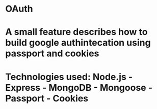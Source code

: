 # OAuth
# A small feature describes how to build google authintecation using passport and cookies
# Technologies used: Node.js - Express - MongoDB - Mongoose - Passport - Cookies
